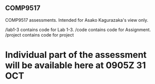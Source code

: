 ## COMP9517

COMP9517 assessments. Intended for Asako Kagurazaka's view only.

/lab1-3 contains code for Lab 1-3.
/code contains code for Assignment.
/project contains code for project

# Individual part of the assessment will be available here at 0905Z 31 OCT
